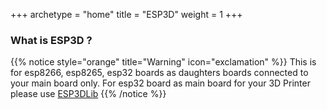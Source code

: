 +++
archetype = "home"
title = "ESP3D"
weight = 1
+++

### What is ESP3D ?
{{% notice style="orange" title="Warning" icon="exclamation" %}}
This is for  esp8266, esp8265, esp32 boards as daughters boards connected to your main board only.
For esp32 board as main board for your 3D Printer please use [ESP3DLib](/esp3dlib)
{{% /notice %}}
